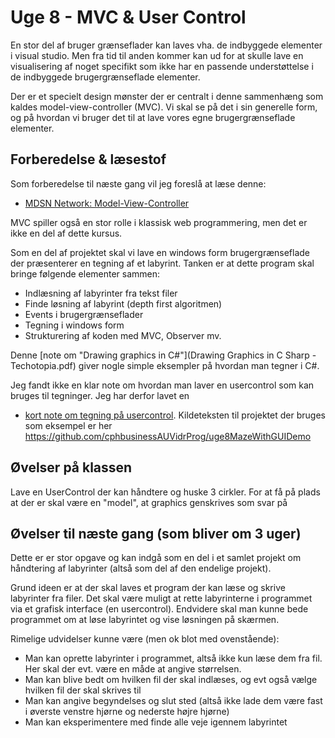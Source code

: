 # Uge 8 - MVC & User Control 
En stor del af bruger grænseflader kan laves vha. de indbyggede elementer i visual studio. Men fra tid til anden kommer kan ud for at skulle lave en visualisering af noget specifikt som ikke har en passende understøttelse i de indbyggede brugergrænseflade elementer.

Der er et specielt design mønster der er centralt i denne sammenhæng som kaldes model-view-controller (MVC). Vi skal se på det i sin generelle form, og på hvordan vi bruger det til at lave vores egne brugergrænseflade elementer.

## Forberedelse & læsestof
Som forberedelse til næste gang vil jeg foreslå at læse denne:

* [MDSN Network: Model-View-Controller](Model-View-Controller.pdf)

MVC spiller også en stor rolle i klassisk web programmering, men det er ikke en del af dette kursus.

Som en del af projektet skal vi lave en windows form brugergrænseflade der præsenterer en tegning af et labyrint. Tanken er at dette program skal bringe følgende elementer sammen:

* Indlæsning af labyrinter fra tekst filer 
* Finde løsning af labyrint (depth first algoritmen)
* Events i brugergrænseflader
* Tegning i windows form
* Strukturering af koden med MVC, Observer mv.

Denne [note om "Drawing graphics in C#"](Drawing Graphics in C Sharp - Techotopia.pdf) giver nogle simple eksempler på hvordan man tegner i C#.

Jeg fandt ikke en klar note om hvordan man laver en usercontrol som kan bruges til tegninger. Jeg har derfor lavet en 

* [kort note om tegning på usercontrol](usercontrol.md). Kildeteksten til projektet der bruges som eksempel er her <https://github.com/cphbusinessAUVidrProg/uge8MazeWithGUIDemo>


## Øvelser på klassen
Lave en UserControl der kan håndtere og huske 3 cirkler. For at få på plads at der er skal være en "model", at graphics genskrives som svar på 
   

## Øvelser til næste gang (som bliver om 3 uger)
Dette er er stor opgave og kan indgå som en del i et samlet projekt om håndtering af labyrinter (altså som del af den endelige projekt).


Grund ideen er at der skal laves et program der kan læse og skrive labyrinter fra filer. Det skal være muligt at rette labyrinterne i programmet via et grafisk interface (en usercontrol). Endvidere skal man kunne bede programmet om at løse labyrintet og vise løsningen på skærmen.

Rimelige udvidelser kunne være (men ok blot med ovenstående):

- Man kan oprette labyrinter i programmet, altså ikke kun læse dem fra fil. Her skal der evt. være en måde at angive størrelsen.
- Man kan blive bedt om hvilken fil der skal indlæses, og evt også vælge hvilken fil der skal skrives til
- Man kan angive begyndelses og slut sted (altså ikke lade dem være fast i øverste venstre hjørne og nederste højre hjørne)
- Man kan eksperimentere med finde alle veje igennem labyrintet



